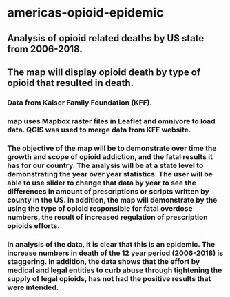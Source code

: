 # americas-opioid-epidemic
## Analysis of opioid related deaths by US state from 2006-2018.
## The map will display opioid death by type of opioid that resulted in death.
### Data from Kaiser Family Foundation (KFF).

### map uses Mapbox raster files in Leaflet and omnivore to load data. QGIS was used to merge data from KFF website.

### The objective of the map will be to demonstrate over time the growth and scope of opioid addiction, and the fatal results it has for our country. The analysis will be at a state level to demonstrating the year over year statistics. The user will be able to use slider to change that data by year to see the differences in amount of prescriptions or scripts written by county in the US. In addition, the map will demonstrate by the using the type of opioid responsible for fatal overdose numbers, the result of increased regulation of prescription opioids efforts. 

### In analysis of the data, it is clear that this is an epidemic. The increase numbers in death of the 12 year period (2006-2018) is staggering. In addition, the data shows that the effort by medical and legal entities to curb abuse through tightening the supply of legal opioids, has not had the positive results that were intended.
